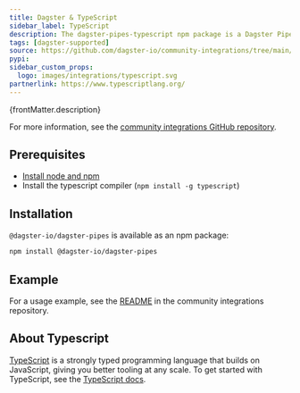 ```yaml
---
title: Dagster & TypeScript
sidebar_label: TypeScript
description: The dagster-pipes-typescript npm package is a Dagster Pipes implementation for the TypeScript programming language that allows integration between any TypeScript process and the Dagster orchestrator.
tags: [dagster-supported]
source: https://github.com/dagster-io/community-integrations/tree/main/libraries/pipes/implementations/typescript
pypi:
sidebar_custom_props:
  logo: images/integrations/typescript.svg
partnerlink: https://www.typescriptlang.org/
---
```


<p>{frontMatter.description}</p>

For more information, see the [community integrations GitHub repository](https://github.com/dagster-io/community-integrations/blob/main/libraries/pipes/implementations/typescript/README.md).

## Prerequisites

- [Install node and npm](https://nodejs.org/en/download)
- Install the typescript compiler (`npm install -g typescript`)

## Installation

`@dagster-io/dagster-pipes` is available as an npm package:

```sh
npm install @dagster-io/dagster-pipes
```

## Example

For a usage example, see the [README](https://github.com/dagster-io/community-integrations/blob/main/libraries/pipes/implementations/typescript/README.md) in the community integrations repository.

## About Typescript

[TypeScript](https://www.typescriptlang.org/) is a strongly typed programming language that builds on JavaScript, giving you better tooling at any scale. To get started with TypeScript, see the [TypeScript docs](https://www.typescriptlang.org/docs/).
